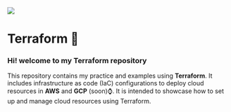<img src="https://skillicons.dev/icons?i=terraform,aws,gcp"/>

# Terraform  🚀
### Hi! welcome to my Terraform repository
This repository contains my practice and examples using **Terraform**. It includes infrastructure as code (IaC) configurations to deploy cloud resources in **AWS** and **GCP** (soon)⌚. It is intended to showcase how to set up and manage cloud resources using Terraform.

